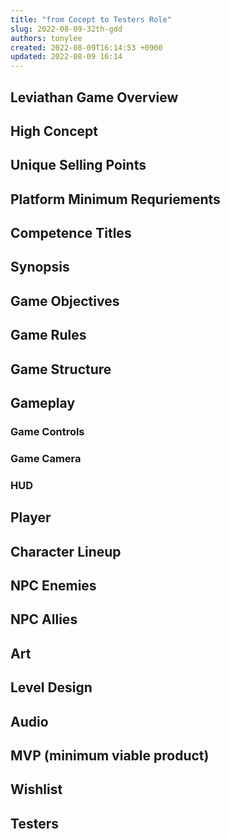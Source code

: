 ```yaml
---
title: "from Cocept to Testers Role"
slug: 2022-08-09-32th-gdd
authors: tonylee
created: 2022-08-09T16:14:53 +0900
updated: 2022-08-09 16:14
---
```


## Leviathan Game Overview

## High Concept

## Unique Selling Points

## Platform Minimum Requriements

## Competence Titles

## Synopsis

## Game Objectives

## Game Rules

## Game Structure
 
## Gameplay

### Game Controls
### Game Camera
### HUD

## Player

## Character Lineup

## NPC Enemies

## NPC Allies

## Art

## Level Design

## Audio

## MVP (minimum viable product)

## Wishlist
## Testers
